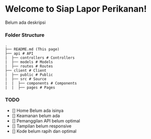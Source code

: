# Welcome to Siap Lapor Perikanan!

Belum ada deskripsi

### Folder Structure

```
.
├── README.md (This page)
├── api # API
|  ├── controllers # Controllers
|  ├── models # Models
|  ├── routes # Routes
├── client # Client
|  ├── public # Public
|  ├── src # Source
|  |  ├── components # Components
|  |  ├── pages # Pages
```

### TODO

- [] Home Belum ada isinya
- [] Keamanan belum ada
- [] Pemanggilan API belum optimal
- [] Tampilan belum responsive
- [] Kode belum rapih dan optimal
